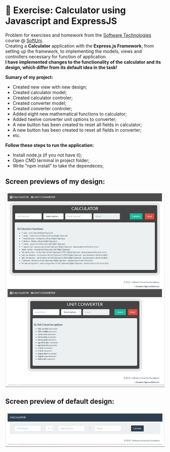 # :triangular_ruler: Exercise: Calculator using Javascript and ExpressJS

Problem for exercises and homework from the [Software Technologies](https://github.com/OgnyanDD/Software-Technologies) course @ [SoftUni](https://softuni.bg/).<br/>
Creating a **Calculator** application with the **Express.js Framework**, from setting up the framework, to implementing the models, views and controllers necessary for function of application.<br/>
**I have implemented changes to the functionality of the calculator and its design, which differ from its default idea in the task!**<br/>

**Sumary of my project:**
* Created new view with new design;
* Created calculator model;
* Created calculator controler;
* Created converter model;
* Created converter controler;
* Added eight new mathematical functions to calculator;
* Added twelve converter unit options to converter;
* A new button has been created to reset all fields in calculator;
* A new button has been created to reset all fields in converter;
* etc.<br/>

**Follow these steps to run the application:**
- Install node.js (if you not have it);
- Open CMD terminal in project folder;
- Write "npm install" to take the dependeces;

## Screen previews of my design:
![My Design](https://github.com/OgnyanDD/Web-Calculator/blob/master/pic's/MyDesign.png)
<br/>
## Screen preview of default design:
![Default Design](https://github.com/OgnyanDD/Web-Calculator/blob/master/pic's/DefaultDesign.png)

